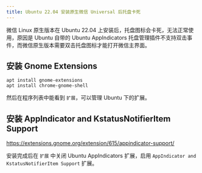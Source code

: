 ```yaml
---
title: Ubuntu 22.04 安装原生微信 Universal 后托盘卡死
---
```


微信 Linux 原生版本在 Ubuntu 22.04 上安装后，托盘图标会卡死，无法正常使用，原因是 Ubuntu 自带的 Ubuntu AppIndicators 托盘管理插件不支持双击事件，而微信原生版本需要双击托盘图标才能打开微信主界面。

## 安装 Gnome Extensions

```shell
apt install gnome-extensions
apt install chrome-gnome-shell
```

然后在程序列表中能看到 `扩展`，可以管理 Ubuntu 下的扩展。

## 安装 AppIndicator and KstatusNotifierItem Support

https://extensions.gnome.org/extension/615/appindicator-support/

安装完成后在 `扩展` 中关闭 Ubuntu AppIndicators 扩展，启用 `AppIndicator and KstatusNotifierItem Support` 扩展。

